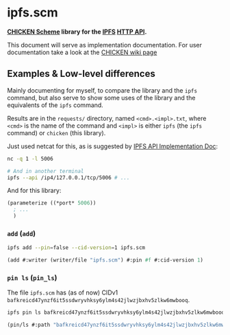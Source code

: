 # ipfs.scm

**[CHICKEN Scheme] library for the [IPFS] [HTTP API].**

This document will serve as implementation documentation. For user
documentation take a look at the [CHICKEN wiki page]

## Examples & Low-level differences

Mainly documenting for myself, to compare the library and the `ipfs` command,
but also serve to show some uses of the library and the equivalents of the
`ipfs` command.

Results are in the `requests/` directory, named `<cmd>.<impl>.txt`, where
`<cmd>` is the name of the command and `<impl>` is either `ipfs` (the `ipfs`
command) or `chicken` (this library).

Just used netcat for this, as is suggested by [IPFS API Implementation Doc]:

```sh
nc -q 1 -l 5006

# And in another terminal
ipfs --api /ip4/127.0.0.1/tcp/5006 # ...
```

And for this library:

```scm
(parameterize ((*port* 5006))
  ; ...
  )
```

### `add` (`add`)

```sh
ipfs add --pin=false --cid-version=1 ipfs.scm
```

```scm
(add #:writer (writer/file "ipfs.scm") #:pin #f #:cid-version 1)
```

### `pin ls` (`pin_ls`)

The file `ipfs.scm` has (as of now) CIDv1
`bafkreicd47ynzf6it5ssdwryvhksy6ylm4s42jlwzjbxhv5zlkw6mwbooq`.

```sh
ipfs pin ls bafkreicd47ynzf6it5ssdwryvhksy6ylm4s42jlwzjbxhv5zlkw6mwbooq
```

```scm
(pin/ls #:path "bafkreicd47ynzf6it5ssdwryvhksy6ylm4s42jlwzjbxhv5zlkw6mwbooq")
```

[CHICKEN Scheme]: https://call-cc.org
[CHICKEN wiki page]: https://wiki.call-cc.org/eggref/5/ipfs
[HTTP API]: https://docs.ipfs.io/reference/http/api
[IPFS API Implementation Doc]: https://github.com/ipfs/go-ipfs/blob/a494f48a9dd0a66bd682651b89e7503b5500ac2a/docs/implement-api-bindings.md
[IPFS]: https://ipfs.io
